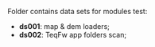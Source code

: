 Folder contains data sets for modules test:

* **ds001**: map & dem loaders;
* **ds002**: TeqFw app folders scan;

